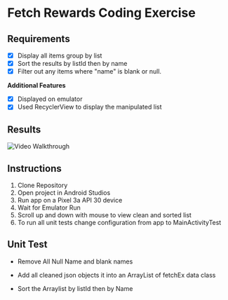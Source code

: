 # Fetch Rewards Coding Exercise

## Requirements
- [X] Display all items group by list
- [X] Sort the results by listId then by name
- [X] Filter out any items where "name" is blank or null.

**Additional Features** 
- [X] Displayed on emulator
- [X] Used RecyclerView to  display the manipulated list

## Results
<img src='Fetchbig.gif' title='Video Walkthrough' width='' alt='Video Walkthrough' />

## Instructions
1) Clone Repository
2) Open project in Android Studios
3) Run app on a Pixel 3a API 30 device
4) Wait for Emulator Run
5) Scroll up and down with mouse to view clean and sorted list
6) To run all unit tests change configuration from app to MainActivityTest 


## Unit Test

- Remove All Null Name and  blank names


- Add all cleaned json objects it into an ArrayList of fetchEx data class


- Sort the Arraylist by listId then by Name

